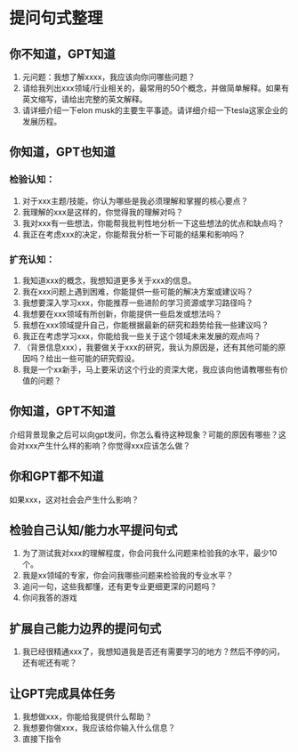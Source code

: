 # 提问句式整理
## 你不知道，GPT知道
1. 元问题：我想了解xxxx，我应该向你问哪些问题？
2. 请给我列出xxx领域/行业相关的，最常用的50个概念，并做简单解释。如果有英文缩写，请给出完整的英文解释。
3. 请详细介绍一下elon musk的主要生平事迹。请详细介绍一下tesla这家企业的发展历程。

## 你知道，GPT也知道
### 检验认知：
1. 对于xxx主题/技能，你认为哪些是我必须理解和掌握的核心要点？
2. 我理解的xxx是这样的，你觉得我的理解对吗？
3. 我对xxx有一些想法，你能帮我批判性地分析一下这些想法的优点和缺点吗？
4. 我正在考虑xxx的决定，你能帮我分析一下可能的结果和影响吗？

### 扩充认知：
1. 我知道xxx的概念，我想知道更多关于xxx的信息。
2. 我在xxx问题上遇到困难，你能提供一些可能的解决方案或建议吗？
3. 我想要深入学习xxx，你能推荐一些进阶的学习资源或学习路径吗？
4. 我想要在xxx领域有所创新，你能提供一些启发或想法吗？
5. 我想在xxx领域提升自己，你能根据最新的研究和趋势给我一些建议吗？
6. 我正在考虑学习xxx，你能给我一些关于这个领域未来发展的观点吗？
7. （背景信息xxx），我要做关于xxx的研究，我认为原因是，还有其他可能的原因吗？给出一些可能的研究假设。
8. 我是一个xx新手，马上要采访这个行业的资深大佬，我应该向他请教哪些有价值的问题？

## 你知道，GPT不知道
介绍背景现象之后可以向gpt发问，你怎么看待这种现象？可能的原因有哪些？这会对xxx产生什么样的影响？你觉得xxx应该怎么做？

## 你和GPT都不知道
如果xxx，这对社会会产生什么影响？

## 检验自己认知/能力水平提问句式
1. 为了测试我对xxx的理解程度，你会问我什么问题来检验我的水平，最少10个。
2. 我是xx领域的专家，你会问我哪些问题来检验我的专业水平？
3. 追问一句，这些我都懂，还有更专业更细更深的问题吗？
4. 你问我答的游戏

## 扩展自己能力边界的提问句式
1. 我已经很精通xxx了，我想知道我是否还有需要学习的地方？然后不停的问，还有呢还有呢？

## 让GPT完成具体任务
1. 我想做xxx，你能给我提供什么帮助？
2. 我想要你做xxx，我应该给你输入什么信息？
3. 直接下指令

